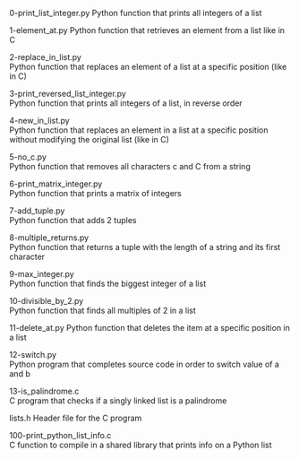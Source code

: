 0-print_list_integer.py	
Python function that prints all integers of a list

1-element_at.py	
Python function that retrieves an element from a list like in C

2-replace_in_list.py	
Python function that replaces an element of a list at a specific position (like in C)

3-print_reversed_list_integer.py	
Python function that prints all integers of a list, in reverse order

4-new_in_list.py	
Python function that replaces an element in a list at a specific position without modifying the original list (like in C)

5-no_c.py	
Python function that removes all characters c and C from a string

6-print_matrix_integer.py	
Python function that prints a matrix of integers

7-add_tuple.py	
Python function that adds 2 tuples

8-multiple_returns.py	
Python function that returns a tuple with the length of a string and its first character

9-max_integer.py	
Python function that finds the biggest integer of a list

10-divisible_by_2.py	
Python function that finds all multiples of 2 in a list

11-delete_at.py	
Python function that deletes the item at a specific position in a list

12-switch.py	
Python program that completes source code in order to switch value of a and b

13-is_palindrome.c	
C program that checks if a singly linked list is a palindrome

lists.h	Header file for the C program

100-print_python_list_info.c	
C function to compile in a shared library that prints info on a Python list

